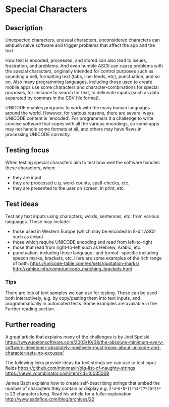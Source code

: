 # Special Characters
## Description
Unexpected characters, unusual characters, unconsidered characters can ambush naive software and trigger problems that affect the app and the text.

How text is encoded, processed, and stored can also lead to issues, frustration, and problems. And even humble ASCII can cause problems with the special characters, originally intended for control purposes such as sounding a bell, formatting text (tabs, line-feeds, etc), punctuation, and so on. Also many programming languages, including those used to create mobile apps use some characters and character-combinations for special purposes, for instance to search for text, to delineate inputs (such as data separated by commas in the CSV file format).  

UNICODE enables programs to work with the many human languages around the world. However, for various reasons, there are several ways UNICODE content is 'encoded'. For programmers it a challenge to write concise software that copes with all the various encodings, so some apps may not handle some formats at all, and others may have flaws in processing UNICODE correctly.
## Testing focus
When testing special characters aim to test how well the software handles these characters, when:

* they are input
* they are processed e.g. word-counts, spell-checks, etc.
* they are presented to the user on screen, in print, etc.

## Test ideas
Test any text inputs using characters, words, sentences, etc. from various languages. These may include:

* those used in Western Europe (which may be encoded in 8-bit ASCII such as àéïøū)
* those which require UNICODE encoding and read from left-to-right
* those that read from right-to-left such as Hebrew, Arabic, etc.
* punctuation, including those language- and format- specific including speech marks, brackets, etc. Here are some examples of the rich range of both:
<https://unicode-table.com/en/sets/quotation-marks/>
<http://xahlee.info/comp/unicode_matching_brackets.html>

### Tips
There are lots of text samples we can use for testing. These can be used both interactively, e.g. by copy/pasting them into text inputs, and programmatically in automated tests. Some examples are available in the Further reading section.
## Further reading
A great article that explains many of the challenges is by Joel Spolski <https://www.joelonsoftware.com/2003/10/08/the-absolute-minimum-every-software-developer-absolutely-positively-must-know-about-unicode-and-character-sets-no-excuses/>

The following links provide ideas for text strings we can use to test input fields
<https://github.com/minimaxir/big-list-of-naughty-strings>
<https://news.ycombinator.com/item?id=10035008>

James Bach explains how to create self-describing strings that embed the number of characters they contain or display e.g. `2*4*6*8*11*14*17*20*23*` is 23 characters long. Read his article for a fuller explanation <http://www.satisfice.com/blog/archives/22>
